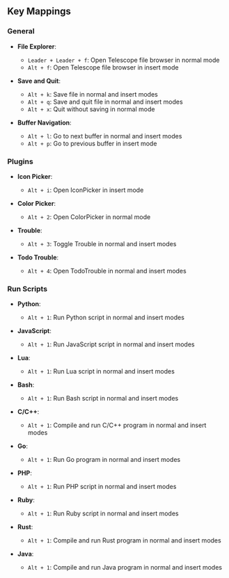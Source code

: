 ## Key Mappings

### General

- **File Explorer**:
  - `Leader + Leader + f`: Open Telescope file browser in normal mode
  - `Alt + f`: Open Telescope file browser in insert mode

- **Save and Quit**:
  - `Alt + k`: Save file in normal and insert modes
  - `Alt + q`: Save and quit file in normal and insert modes
  - `Alt + x`: Quit without saving in normal mode

- **Buffer Navigation**:
  - `Alt + l`: Go to next buffer in normal and insert modes
  - `Alt + p`: Go to previous buffer in insert mode

### Plugins

- **Icon Picker**:
  - `Alt + i`: Open IconPicker in insert mode

- **Color Picker**:
  - `Alt + 2`: Open ColorPicker in normal mode

- **Trouble**:
  - `Alt + 3`: Toggle Trouble in normal and insert modes

- **Todo Trouble**:
  - `Alt + 4`: Open TodoTrouble in normal and insert modes

### Run Scripts

- **Python**:
  - `Alt + 1`: Run Python script in normal and insert modes

- **JavaScript**:
  - `Alt + 1`: Run JavaScript script in normal and insert modes

- **Lua**:
  - `Alt + 1`: Run Lua script in normal and insert modes

- **Bash**:
  - `Alt + 1`: Run Bash script in normal and insert modes

- **C/C++**:
  - `Alt + 1`: Compile and run C/C++ program in normal and insert modes

- **Go**:
  - `Alt + 1`: Run Go program in normal and insert modes

- **PHP**:
  - `Alt + 1`: Run PHP script in normal and insert modes

- **Ruby**:
  - `Alt + 1`: Run Ruby script in normal and insert modes

- **Rust**:
  - `Alt + 1`: Compile and run Rust program in normal and insert modes

- **Java**:
  - `Alt + 1`: Compile and run Java program in normal and insert modes

